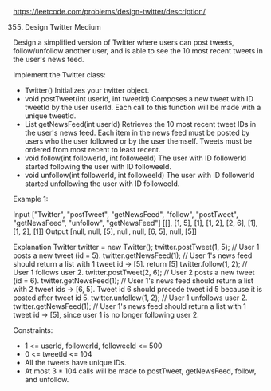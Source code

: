 https://leetcode.com/problems/design-twitter/description/

355. Design Twitter
Medium

Design a simplified version of Twitter where users can post tweets,
follow/unfollow another user, and is able to see the 10 most recent
tweets in the user's news feed.



Implement the Twitter class:

- Twitter() Initializes your twitter object.
- void postTweet(int userId, int tweetId) Composes a new tweet with ID
  tweetId by the user userId. Each call to this function will be made with
  a unique tweetId.
- List<Integer> getNewsFeed(int userId) Retrieves the 10 most recent
  tweet IDs in the user's news feed. Each item in the news feed must be
  posted by users who the user followed or by the user themself. Tweets
  must be ordered from most recent to least recent.
- void follow(int followerId, int followeeId) The user with ID followerId
  started following the user with ID followeeId.
- void unfollow(int followerId, int followeeId) The user with ID
  followerId started unfollowing the user with ID followeeId.

 

Example 1:

Input
["Twitter", "postTweet", "getNewsFeed", "follow", "postTweet", "getNewsFeed", "unfollow", "getNewsFeed"]
[[], [1, 5], [1], [1, 2], [2, 6], [1], [1, 2], [1]]
Output
[null, null, [5], null, null, [6, 5], null, [5]]

Explanation
Twitter twitter = new Twitter();
twitter.postTweet(1, 5); // User 1 posts a new tweet (id = 5).
twitter.getNewsFeed(1);  // User 1's news feed should return a list with 1 tweet id -> [5]. return [5]
twitter.follow(1, 2);    // User 1 follows user 2.
twitter.postTweet(2, 6); // User 2 posts a new tweet (id = 6).
twitter.getNewsFeed(1);  // User 1's news feed should return a list with 2 tweet ids -> [6, 5]. Tweet id 6 should precede tweet id 5 because it is posted after tweet id 5.
twitter.unfollow(1, 2);  // User 1 unfollows user 2.
twitter.getNewsFeed(1);  // User 1's news feed should return a list with 1 tweet id -> [5], since user 1 is no longer following user 2.

 

Constraints:

- 1 <= userId, followerId, followeeId <= 500
- 0 <= tweetId <= 104
- All the tweets have unique IDs.
- At most 3 * 104 calls will be made to postTweet, getNewsFeed, follow, and unfollow.

